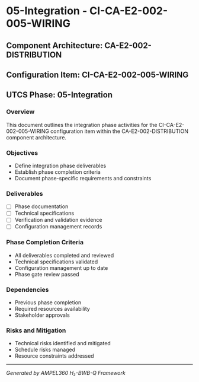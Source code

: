 # 05-Integration - CI-CA-E2-002-005-WIRING

## Component Architecture: CA-E2-002-DISTRIBUTION
## Configuration Item: CI-CA-E2-002-005-WIRING
## UTCS Phase: 05-Integration

### Overview
This document outlines the integration phase activities for the CI-CA-E2-002-005-WIRING configuration item within the CA-E2-002-DISTRIBUTION component architecture.

### Objectives
- Define integration phase deliverables
- Establish phase completion criteria
- Document phase-specific requirements and constraints

### Deliverables
- [ ] Phase documentation
- [ ] Technical specifications
- [ ] Verification and validation evidence
- [ ] Configuration management records

### Phase Completion Criteria
- All deliverables completed and reviewed
- Technical specifications validated
- Configuration management up to date
- Phase gate review passed

### Dependencies
- Previous phase completion
- Required resources availability
- Stakeholder approvals

### Risks and Mitigation
- Technical risks identified and mitigated
- Schedule risks managed
- Resource constraints addressed

---
*Generated by AMPEL360 H₂-BWB-Q Framework*
